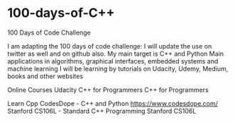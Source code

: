 # 100-days-of-C++
100 Days of Code Challenge

I am adapting the 100 days of code challenge:
I will update the use on twitter as well and on github also.
My main target is C++ and Python
Main applications in algorithms, graphical interfaces, embedded systems and machine learning
I will be learning by tutorials on Udacity, Udemy, Medium, books and other websites

Online Courses
Udacity C++ for Programmers C++ for Programmers

Learn Cpp
CodesDope - C++ and Python https://www.codesdope.com/
Stanford CS106L - Standard C++ Programming Stanford CS106L
